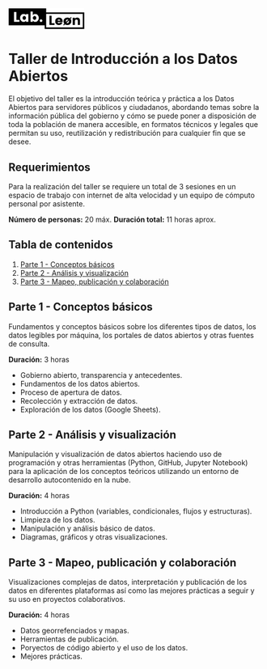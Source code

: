 <img src="img/lableon.png" width="150" alt="Codeando México">
<!-- __ -->

# Taller de Introducción a los Datos Abiertos

El objetivo del taller es la introducción teórica y práctica a los Datos Abiertos para servidores públicos y ciudadanos, abordando temas sobre la información pública del gobierno y cómo se puede poner a disposición de toda la población de manera accesible, en formatos técnicos y legales que permitan su uso, reutilización y redistribución para cualquier fin que se desee.

## Requerimientos

Para la realización del taller se requiere un total de 3 sesiones en un espacio de trabajo con internet de alta velocidad y un equipo de cómputo personal por asistente.

**Número de personas:** 20 máx.
**Duración total:** 11 horas aprox.

## Tabla de contenidos

1. [Parte 1 - Conceptos básicos](#parte-1---conceptos-básicos)
2. [Parte 2 - Análisis y visualización](#parte-2---análisis-y-visualización)
3. [Parte 3 - Mapeo, publicación y colaboración](#parte-3---mapeo,-publicación-y-colaboración)

## Parte 1 - Conceptos básicos

Fundamentos y conceptos básicos sobre los diferentes tipos de datos, los datos legibles por máquina, los portales de datos abiertos y otras fuentes de consulta.

**Duración:** 3 horas

- Gobierno abierto, transparencia y antecedentes.
- Fundamentos de los datos abiertos.
- Proceso de apertura de datos.
- Recolección y extracción de datos.
- Exploración de los datos (Google Sheets).

## Parte 2 - Análisis y visualización

Manipulación y visualización de datos abiertos haciendo uso de programación y otras herramientas (Python, GitHub, Jupyter Notebook) para la aplicación de los conceptos teóricos utilizando un entorno de desarrollo autocontenido en la nube.

**Duración:** 4 horas

- Introducción a Python (variables, condicionales, flujos y estructuras).
- Limpieza de los datos.
- Manipulación y análisis básico de datos.
- Diagramas, gráficos y otras visualizaciones.

## Parte 3 - Mapeo, publicación y colaboración

Visualizaciones complejas de datos, interpretación y publicación de los datos en diferentes plataformas así como las mejores prácticas a seguir y su uso en proyectos colaborativos.

**Duración:** 4 horas

- Datos georrefenciados y mapas.
- Herramientas de publicación.
- Poryectos de código abierto y el uso de los datos.
- Mejores prácticas.
